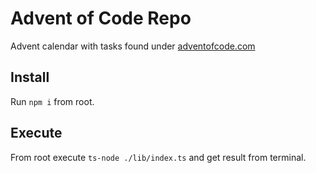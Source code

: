 # Advent of Code Repo

Advent calendar with tasks found under [adventofcode.com](https://adventofcode.com/2021)

## Install

Run `npm i` from root.

## Execute

From root execute `ts-node ./lib/index.ts` and get result from terminal.
